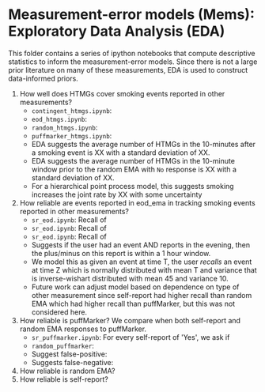 # Measurement-error models (Mems): Exploratory Data Analysis (EDA)

This folder contains a series of ipython notebooks that compute descriptive statistics to inform the measurement-error models.  Since there is not a large prior literature on many of these measurements, EDA is used to construct data-informed priors.  

1. How well does HTMGs cover smoking events reported in other measurements? 
    +  `contingent_htmgs.ipynb`: 
    +  `eod_htmgs.ipynb`: 
    +  `random_htmgs.ipynb`:
    +  `puffmarker_htmgs.ipynb`:
    +  EDA suggests the average number of HTMGs in the 10-minutes after a smoking event is XX with a standard deviation of XX.  
    +  EDA suggests the average number of HTMGs in the 10-minute window prior to the random EMA with `No` response is XX with a standard deviation of XX.
    +  For a hierarchical point process model, this suggests smoking increases the joint rate by XX with some uncertainty
2. How reliable are events reported in eod_ema in tracking smoking events reported in other measurements?
    + `sr_eod.ipynb`: Recall of 
    + `sr_eod.ipynb`: Recall of 
    + `sr_eod.ipynb`: Recall of 
    + Suggests if the user had an event AND reports in the evening, then the plus/minus on this report is within a 1 hour window.  
    + We model this as given an event at time T, the user _recalls_ an event at time Z which is normally distributed with mean T and variance that is inverse-wishart distributed with mean 45 and variance 10.
    + Future work can adjust model based on dependence on type of other measurement since self-report had higher recall than random EMA which had higher recall than puffMarker, but this was not considered here.
3. How reliable is puffMarker? We compare when both self-report and random EMA responses to puffMarker.  
    + `sr_puffmarker.ipynb`: For every self-report of 'Yes', we ask if 
    + `random_puffmarker`: 
    + Suggest false-positive:
    + Suggests false-negative:
4. How reliable is random EMA?
5. How reliable is self-report?
